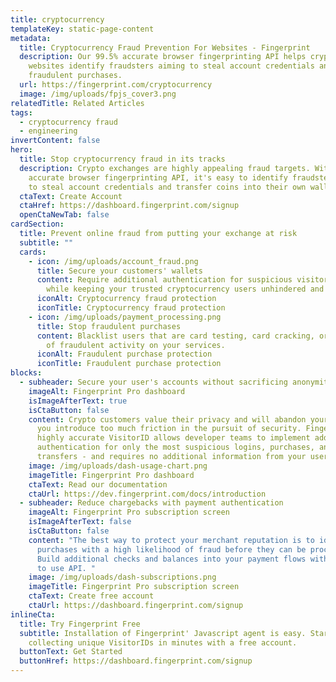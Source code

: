 ```yaml
---
title: cryptocurrency
templateKey: static-page-content
metadata:
  title: Cryptocurrency Fraud Prevention For Websites - Fingerprint
  description: Our 99.5% accurate browser fingerprinting API helps cryptocurrency
    websites identify fraudsters aiming to steal account credentials and make
    fraudulent purchases.
  url: https://fingerprint.com/cryptocurrency
  image: /img/uploads/fpjs_cover3.png
relatedTitle: Related Articles
tags:
  - cryptocurrency fraud
  - engineering
invertContent: false
hero:
  title: Stop cryptocurrency fraud in its tracks
  description: Crypto exchanges are highly appealing fraud targets. With our 99.5%
    accurate browser fingerprinting API, it's easy to identify fraudsters aiming
    to steal account credentials and transfer coins into their own wallets.
  ctaText: Create Account
  ctaHref: https://dashboard.fingerprint.com/signup
  openCtaNewTab: false
cardSection:
  title: Prevent online fraud from putting your exchange at risk
  subtitle: ""
  cards:
    - icon: /img/uploads/account_fraud.png
      title: Secure your customers' wallets
      content: Require additional authentication for suspicious visitors during login
        while keeping your trusted cryptocurrency users unhindered and safe.
      iconAlt: Cryptocurrency fraud protection
      iconTitle: Cryptocurrency fraud protection
    - icon: /img/uploads/payment_processing.png
      title: Stop fraudulent purchases
      content: Blacklist users that are card testing, card cracking, or have a history
        of fraudulent activity on your services.
      iconAlt: Fraudulent purchase protection
      iconTitle: Fraudulent purchase protection
blocks:
  - subheader: Secure your user's accounts without sacrificing anonymity
    imageAlt: Fingerprint Pro dashboard
    isImageAfterText: true
    isCtaButton: false
    content: Crypto customers value their privacy and will abandon your exchange if
      you introduce too much friction in the pursuit of security. Fingerprint'
      highly accurate VisitorID allows developer teams to implement additional
      authentication for only the most suspicious logins, purchases, and
      transfers - and requires no additional information from your users.
    image: /img/uploads/dash-usage-chart.png
    imageTitle: Fingerprint Pro dashboard
    ctaText: Read our documentation
    ctaUrl: https://dev.fingerprint.com/docs/introduction
  - subheader: Reduce chargebacks with payment authentication
    imageAlt: Fingerprint Pro subscription screen
    isImageAfterText: false
    isCtaButton: false
    content: "The best way to protect your merchant reputation is to identify
      purchases with a high likelihood of fraud before they can be processed.
      Build additional checks and balances into your payment flows with our easy
      to use API. "
    image: /img/uploads/dash-subscriptions.png
    imageTitle: Fingerprint Pro subscription screen
    ctaText: Create free account
    ctaUrl: https://dashboard.fingerprint.com/signup
inlineCta:
  title: Try Fingerprint Free
  subtitle: Installation of Fingerprint' Javascript agent is easy. Start
    collecting unique VisitorIDs in minutes with a free account.
  buttonText: Get Started
  buttonHref: https://dashboard.fingerprint.com/signup
---
```

